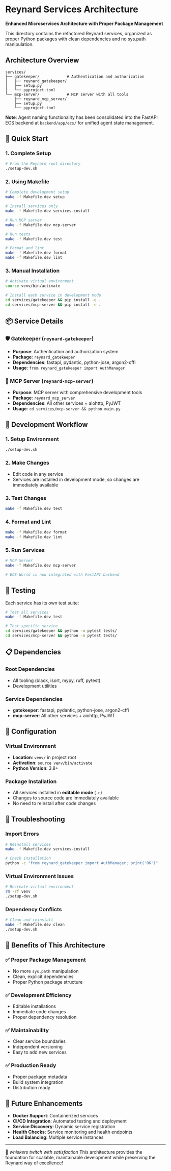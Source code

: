# Reynard Services Architecture

**Enhanced Microservices Architecture with Proper Package Management**

This directory contains the refactored Reynard services, organized as proper Python packages with clean dependencies and no sys.path manipulation.

## **Architecture Overview**

```text
services/
├── gatekeeper/            # Authentication and authorization
│   ├── reynard_gatekeeper/
│   ├── setup.py
│   └── pyproject.toml
└── mcp-server/            # MCP server with all tools
    ├── reynard_mcp_server/
    ├── setup.py
    └── pyproject.toml
```

**Note**: Agent naming functionality has been consolidated into the FastAPI ECS backend at `backend/app/ecs/` for unified agent state management.

## 🚀 **Quick Start**

### 1. Complete Setup

```bash
# From the Reynard root directory
./setup-dev.sh
```

### 2. Using Makefile

```bash
# Complete development setup
make -f Makefile.dev setup

# Install services only
make -f Makefile.dev services-install

# Run MCP server
make -f Makefile.dev mcp-server

# Run tests
make -f Makefile.dev test

# Format and lint
make -f Makefile.dev format
make -f Makefile.dev lint
```

### 3. Manual Installation

```bash
# Activate virtual environment
source venv/bin/activate

# Install each service in development mode
cd services/gatekeeper && pip install -e .
cd services/mcp-server && pip install -e .
```

## 📦 **Service Details**

### 🛡️ Gatekeeper (`reynard-gatekeeper`)

- **Purpose**: Authentication and authorization system
- **Package**: `reynard_gatekeeper`
- **Dependencies**: fastapi, pydantic, python-jose, argon2-cffi
- **Usage**: `from reynard_gatekeeper import AuthManager`

### 🔧 MCP Server (`reynard-mcp-server`)

- **Purpose**: MCP server with comprehensive development tools
- **Package**: `reynard_mcp_server`
- **Dependencies**: All other services + aiohttp, PyJWT
- **Usage**: `cd services/mcp-server && python main.py`

## 🔄 **Development Workflow**

### 1. **Setup Environment**

```bash
./setup-dev.sh
```

### 2. **Make Changes**

- Edit code in any service
- Services are installed in development mode, so changes are immediately available

### 3. **Test Changes**

```bash
make -f Makefile.dev test
```

### 4. **Format and Lint**

```bash
make -f Makefile.dev format
make -f Makefile.dev lint
```

### 5. **Run Services**

```bash
# MCP Server
make -f Makefile.dev mcp-server

# ECS World is now integrated with FastAPI backend
```

## 🧪 **Testing**

Each service has its own test suite:

```bash
# Test all services
make -f Makefile.dev test

# Test specific service
cd services/gatekeeper && python -m pytest tests/
cd services/mcp-server && python -m pytest tests/
```

## 📋 **Dependencies**

### Root Dependencies

- All tooling (black, isort, mypy, ruff, pytest)
- Development utilities

### Service Dependencies

- **gatekeeper**: fastapi, pydantic, python-jose, argon2-cffi
- **mcp-server**: All other services + aiohttp, PyJWT

## 🔧 **Configuration**

### Virtual Environment

- **Location**: `venv/` in project root
- **Activation**: `source venv/bin/activate`
- **Python Version**: 3.8+

### Package Installation

- All services installed in **editable mode** (`-e`)
- Changes to source code are immediately available
- No need to reinstall after code changes

## 🚨 **Troubleshooting**

### Import Errors

```bash
# Reinstall services
make -f Makefile.dev services-install

# Check installation
python -c "from reynard_gatekeeper import AuthManager; print('OK')"
```

### Virtual Environment Issues

```bash
# Recreate virtual environment
rm -rf venv
./setup-dev.sh
```

### Dependency Conflicts

```bash
# Clean and reinstall
make -f Makefile.dev clean
./setup-dev.sh
```

## 🎯 **Benefits of This Architecture**

### ✅ **Proper Package Management**

- No more `sys.path` manipulation
- Clean, explicit dependencies
- Proper Python package structure

### ✅ **Development Efficiency**

- Editable installations
- Immediate code changes
- Proper dependency resolution

### ✅ **Maintainability**

- Clear service boundaries
- Independent versioning
- Easy to add new services

### ✅ **Production Ready**

- Proper package metadata
- Build system integration
- Distribution ready

## 🔮 **Future Enhancements**

- **Docker Support**: Containerized services
- **CI/CD Integration**: Automated testing and deployment
- **Service Discovery**: Dynamic service registration
- **Health Checks**: Service monitoring and health endpoints
- **Load Balancing**: Multiple service instances

---

🦊 _whiskers twitch with satisfaction_ This architecture provides the foundation for scalable, maintainable development while preserving the Reynard way of excellence!
